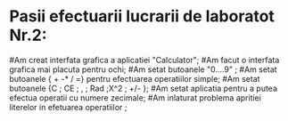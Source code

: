 # Pasii efectuarii lucrarii de laboratot Nr.2:
#Am creat interfata grafica  a aplicatiei "Calculator";
#Am facut  o interfata grafica mai placuta pentru ochi;
#Am setat butoanele "0....9" ;
#Am setat butoanele { + -* / =} pentru efectuarea operatiilor simple;
#Am setat butoanele {C ; CE ; , ; Rad ;X^2 ; +/- };
#Am setat aplicatia pentru a putea efectua operatii cu numere zecimale;
#Am inlaturat problema apritiei literelor in  efetuarea operatiilor ;